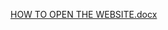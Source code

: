 [HOW TO OPEN THE WEBSITE.docx](https://github.com/user-attachments/files/20394205/HOW.TO.OPEN.THE.WEBSITE.docx)

